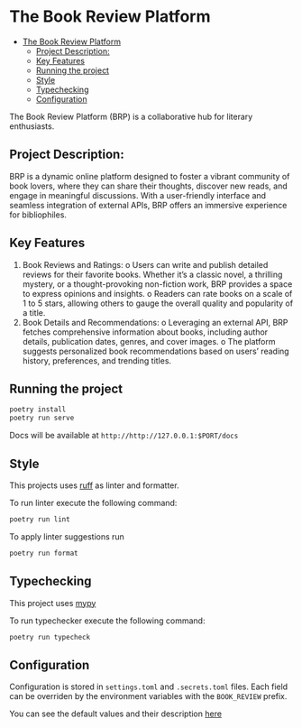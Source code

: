 # The Book Review Platform

<!--toc:start-->

- [The Book Review Platform](#the-book-review-platform)
  - [Project Description:](#project-description)
  - [Key Features](#key-features)
  - [Running the project](#running-the-project)
  - [Style](#style)
  - [Typechecking](#typechecking)
  - [Configuration](#configuration)
  <!--toc:end-->

The Book Review Platform (BRP) is a collaborative hub for literary enthusiasts.

## Project Description:

BRP is a dynamic online platform designed to foster a vibrant community of book
lovers, where they can share their thoughts, discover new reads, and engage in
meaningful discussions. With a user-friendly interface and seamless integration
of external APIs, BRP offers an immersive experience for bibliophiles.

## Key Features

1. Book Reviews and Ratings: o Users can write and publish detailed reviews for
   their favorite books. Whether it’s a classic novel, a thrilling mystery, or a
   thought-provoking non-fiction work, BRP provides a space to express opinions
   and insights. o Readers can rate books on a scale of 1 to 5 stars, allowing
   others to gauge the overall quality and popularity of a title.
2. Book Details and Recommendations: o Leveraging an external API, BRP fetches
   comprehensive information about books, including author details, publication
   dates, genres, and cover images. o The platform suggests personalized book
   recommendations based on users’ reading history, preferences, and trending
   titles.

## Running the project

```bash
poetry install
poetry run serve
```

Docs will be available at `http://http://127.0.0.1:$PORT/docs`

## Style

This projects uses [ruff] as linter and formatter.

To run linter execute the following command:

```bash
poetry run lint
```

To apply linter suggestions run

```bash
poetry run format
```

## Typechecking

This project uses [mypy]

To run typechecker execute the following command:

```bash
poetry run typecheck
```

[ruff]: https://docs.astral.sh/ruff/
[mypy]: https://mypy-lang.org/

## Configuration

Configuration is stored in `settings.toml` and `.secrets.toml` files. Each field
can be overriden by the environment variables with the `BOOK_REVIEW` prefix.

You can see the default values and their description
[here](./book_review/config.py)
